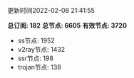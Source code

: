 更新时间2022-02-08 21:41:55

**总订阅: 182**
**总节点: 6605**
**有效节点: 3720**
- ss节点: 1952
- v2ray节点: 1432
- ssr节点: 198
- trojan节点: 138
